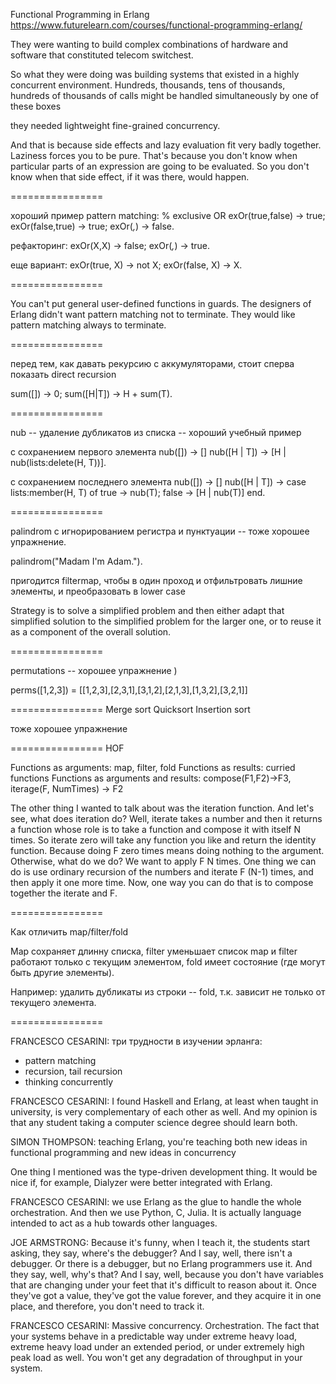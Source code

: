 Functional Programming in Erlang
https://www.futurelearn.com/courses/functional-programming-erlang/

They were wanting to build
complex combinations of hardware and software
that constituted telecom switchest.

So what they were doing was building systems
that existed in a highly concurrent environment.
Hundreds, thousands, tens of thousands, hundreds of thousands of calls might be handled simultaneously by one of these boxes

they needed lightweight fine-grained concurrency.

And that is because side effects and lazy evaluation fit very badly together. Laziness forces you to be pure. That's because you don't know when particular parts of an expression are going to be evaluated. So you don't know when that side effect, if it was there, would happen.

================

хороший пример pattern matching:
% exclusive OR
exOr(true,false) -> true;
exOr(false,true) -> true;
exOr(_,_) -> false.

рефакторинг:
exOr(X,X) -> false;
exOr(_,_) -> true.

еще вариант:
exOr(true, X) -> not X;
exOr(false, X) -> X.


================

You can't put general user-defined functions in guards.
The designers of Erlang didn't want pattern matching not to terminate. They would like pattern matching always to terminate.

================

перед тем, как давать рекурсию с аккумуляторами, стоит сперва показать direct recursion

sum([]) -> 0;
sum([H|T]) -> H + sum(T).


================

nub -- удаление дубликатов из списка -- хороший учебный пример

с сохранением первого элемента
nub([]) -> []
nub([H | T]) ->
    [H | nub(lists:delete(H, T))].

с сохранением последнего элемента
nub([]) -> []
nub([H | T]) ->
    case lists:member(H, T) of
        true -> nub(T);
        false -> [H | nub(T)]
    end.

================

palindrom с игнорированием регистра и пунктуации -- тоже хорошее упражнение.

palindrom("Madam I\'m Adam.").

пригодится filtermap, чтобы в один проход и отфильтровать лишние элементы, и преобразовать в lower case

Strategy is to solve a simplified problem and then either adapt that
simplified solution to the simplified problem for the larger one, or
to reuse it as a component of the overall solution.

================

permutations -- хорошее упражнение )

perms([1,2,3]) = [[1,2,3],[2,3,1],[3,1,2],[2,1,3],[1,3,2],[3,2,1]]


================
Merge sort
Quicksort
Insertion sort

тоже хорошее упражнение


================
HOF

Functions as arguments: map, filter, fold
Functions as results: curried functions
Functions as arguments and results: compose(F1,F2)->F3, iterage(F, NumTimes) -> F2

The other thing I wanted to talk about was the iteration function. And
let's see, what does iteration do? Well, iterate takes a number and
then it returns a function whose role is to take a function and
compose it with itself N times. So iterate zero will take any function
you like and return the identity function. Because doing F zero times
means doing nothing to the argument. Otherwise, what do we do? We want
to apply F N times. One thing we can do is use ordinary recursion of
the numbers and iterate F (N-1) times, and then apply it one more
time. Now, one way you can do that is to compose together the iterate
and F.

================

Как отличить map/filter/fold

Map сохраняет длинну списка, filter уменьшает список
map и filter работают только с текущим элементом, fold имеет состояние (где могут быть другие элементы).

Например:
удалить дубликаты из строки -- fold, т.к. зависит не только от текущего элемента.

================

FRANCESCO CESARINI:
три трудности в изучении эрланга:
- pattern matching
- recursion, tail recursion
- thinking concurrently

FRANCESCO CESARINI: I found Haskell and Erlang, at least when taught
in university, is very complementary of each other as well. And my
opinion is that any student taking a computer science degree should
learn both.

SIMON THOMPSON:
teaching Erlang, you're teaching both new ideas in functional programming and new ideas in concurrency

One thing I mentioned was the type-driven development thing. It would
be nice if, for example, Dialyzer were better integrated with Erlang.

FRANCESCO CESARINI: we use Erlang as the glue to handle the whole
orchestration. And then we use Python, C, Julia. It is actually
language intended to act as a hub towards other languages.

JOE ARMSTRONG: Because it's funny, when I teach it, the students start
asking, they say, where's the debugger? And I say, well, there isn't a
debugger. Or there is a debugger, but no Erlang programmers use
it. And they say, well, why's that? And I say, well, because you don't
have variables that are changing under your feet that it's difficult
to reason about it. Once they've got a value, they've got the value
forever, and they acquire it in one place, and therefore, you don't
need to track it.

FRANCESCO CESARINI: Massive concurrency. Orchestration. The fact that
your systems behave in a predictable way under extreme heavy load,
extreme heavy load under an extended period, or under extremely high
peak load as well. You won't get any degradation of throughput in your
system.
